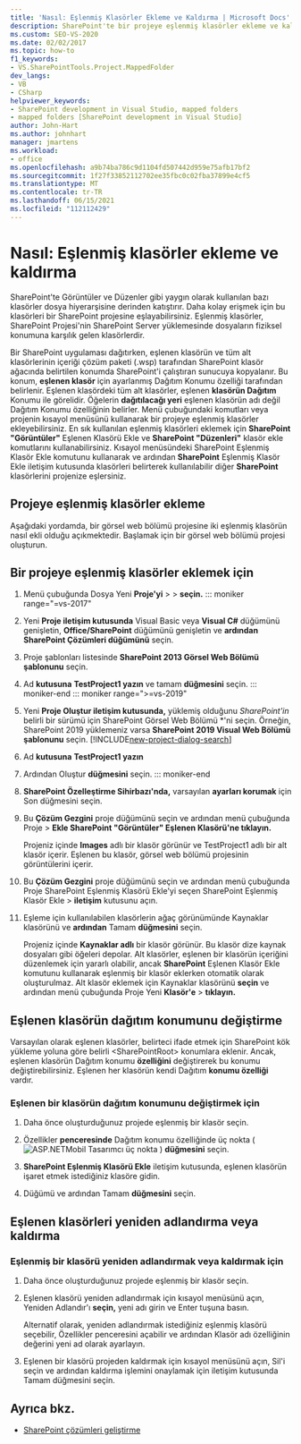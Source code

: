 ```yaml
---
title: 'Nasıl: Eşlenmiş Klasörler Ekleme ve Kaldırma | Microsoft Docs'
description: SharePoint'te bir projeye eşlenmiş klasörler ekleme ve kaldırma.  Eşlenen klasörün dağıtım konumunu değiştirme. Eşlenen klasörleri yeniden adlandır veya kaldır.
ms.custom: SEO-VS-2020
ms.date: 02/02/2017
ms.topic: how-to
f1_keywords:
- VS.SharePointTools.Project.MappedFolder
dev_langs:
- VB
- CSharp
helpviewer_keywords:
- SharePoint development in Visual Studio, mapped folders
- mapped folders [SharePoint development in Visual Studio]
author: John-Hart
ms.author: johnhart
manager: jmartens
ms.workload:
- office
ms.openlocfilehash: a9b74ba786c9d1104fd507442d959e75afb17bf2
ms.sourcegitcommit: 1f27f33852112702ee35fbc0c02fba37899e4cf5
ms.translationtype: MT
ms.contentlocale: tr-TR
ms.lasthandoff: 06/15/2021
ms.locfileid: "112112429"
---
```

# <a name="how-to-add-and-remove-mapped-folders"></a>Nasıl: Eşlenmiş klasörler ekleme ve kaldırma

  SharePoint'te Görüntüler ve Düzenler gibi yaygın olarak kullanılan bazı klasörler dosya hiyerarşisine derinden katıştırır. Daha kolay erişmek için bu klasörleri bir SharePoint projesine eşlayabilirsiniz. Eşlenmiş klasörler, SharePoint Projesi'nin SharePoint Server yüklemesinde dosyaların fiziksel konumuna karşılık gelen klasörlerdir.

 Bir SharePoint uygulaması dağıtırken, eşlenen klasörün ve tüm alt klasörlerinin içeriği çözüm paketi (.wsp) tarafından SharePoint klasör ağacında belirtilen konumda SharePoint'i çalıştıran sunucuya kopyalanır. Bu konum, **eşlenen klasör** için ayarlanmış Dağıtım Konumu özelliği tarafından belirlenir. Eşlenen klasördeki tüm alt klasörler, eşlenen **klasörün Dağıtım** Konumu ile görelidir. Öğelerin **dağıtılacağı yeri** eşlenen klasörün adı değil Dağıtım Konumu özelliğinin belirler.
Menü çubuğundaki komutları veya projenin kısayol menüsünü kullanarak bir projeye eşlenmiş klasörler ekleyebilirsiniz. En sık kullanılan eşlenmiş klasörleri eklemek için **SharePoint "Görüntüler"** Eşlenen Klasörü Ekle ve **SharePoint "Düzenleri"** klasör ekle komutlarını kullanabilirsiniz. Kısayol menüsündeki SharePoint Eşlenmiş Klasör Ekle komutunu kullanarak ve ardından **SharePoint** Eşlenmiş Klasör Ekle iletişim kutusunda klasörleri belirterek kullanılabilir diğer **SharePoint** klasörlerini projenize eşlersiniz.

## <a name="add-mapped-folders-to-a-project"></a>Projeye eşlenmiş klasörler ekleme

 Aşağıdaki yordamda, bir görsel web bölümü projesine iki eşlenmiş klasörün nasıl ekli olduğu açıkmektedir. Başlamak için bir görsel web bölümü projesi oluşturun.

## <a name="to-add-mapped-folders-to-a-project"></a>Bir projeye eşlenmiş klasörler eklemek için

1. Menü çubuğunda Dosya Yeni **Proje'yi**  >    >  **seçin.**
::: moniker range="=vs-2017"
2. Yeni **Proje iletişim kutusunda** Visual Basic  veya **Visual C#** düğümünü genişletin, **Office/SharePoint** düğümünü genişletin ve **ardından SharePoint Çözümleri düğümünü** seçin.

3. Proje şablonları listesinde **SharePoint 2013 Görsel Web Bölümü şablonunu** seçin.

4. Ad **kutusuna** **TestProject1 yazın** ve tamam **düğmesini** seçin.
::: moniker-end
::: moniker range=">=vs-2019"
2. Yeni **Proje Oluştur iletişim kutusunda,** yüklemiş olduğunu *SharePoint'in* belirli bir sürümü için SharePoint Görsel Web Bölümü *'ni seçin. Örneğin, SharePoint 2019 yüklemeniz varsa **SharePoint 2019 Visual Web Bölümü şablonunu** seçin.
    [!INCLUDE[new-project-dialog-search](../sharepoint/includes/new-project-dialog-search-md.md)]

3. Ad **kutusuna** **TestProject1 yazın**
4. Ardından Oluştur **düğmesini** seçin.
::: moniker-end

5. **SharePoint Özelleştirme Sihirbazı'nda,** varsayılan **ayarları korumak** için Son düğmesini seçin.

6. Bu **Çözüm Gezgini** proje düğümünü seçin ve ardından menü çubuğunda Proje   >  **Ekle SharePoint "Görüntüler" Eşlenen Klasörü'ne tıklayın.**

     Projeniz içinde **Images** adlı bir klasör görünür ve TestProject1 adlı bir alt klasör içerir. Eşlenen bu klasör, görsel web bölümü projesinin görüntülerini içerir.

7. Bu **Çözüm Gezgini** proje düğümünü seçin ve ardından menü çubuğunda Proje SharePoint Eşlenmiş Klasörü Ekle'yi seçen SharePoint Eşlenmiş Klasör Ekle  >   **iletişim** kutusunu açın.

8. Eşleme için kullanılabilen klasörlerin ağaç görünümünde Kaynaklar klasörünü ve **ardından** Tamam **düğmesini** seçin.

     Projeniz içinde **Kaynaklar adlı** bir klasör görünür. Bu klasör dize kaynak dosyaları gibi öğeleri depolar. Alt klasörler, eşlenen bir klasörün içeriğini düzenlemek için yararlı olabilir, ancak **SharePoint** Eşlenen Klasör Ekle komutunu kullanarak eşlenmiş bir klasör eklerken otomatik olarak oluşturulmaz. Alt klasör eklemek için Kaynaklar klasörünü **seçin** ve ardından menü çubuğunda Proje Yeni **Klasör'e**  >  **tıklayın.**

## <a name="change-the-deployment-location-of-a-mapped-folder"></a>Eşlenen klasörün dağıtım konumunu değiştirme

 Varsayılan olarak eşlenen klasörler, belirteci ifade etmek için SharePoint kök yükleme yoluna göre belirli \<SharePointRoot> konumlara eklenir. Ancak, eşlenen klasörün Dağıtım konumu **özelliğini** değiştirerek bu konumu değiştirebilirsiniz. Eşlenen her klasörün kendi Dağıtım **konumu özelliği** vardır.

### <a name="to-change-the-deployment-location-of-a-mapped-folder"></a>Eşlenen bir klasörün dağıtım konumunu değiştirmek için

1. Daha önce oluşturduğunuz projede eşlenmiş bir klasör seçin.

2. Özellikler **penceresinde** Dağıtım konumu özelliğinde üç nokta (![ASP.NET](../sharepoint/media/mwellipsis.gif "ASP.NET Mobil Tasarımcı üç nokta")Mobil Tasarımcı üç nokta ) **düğmesini** seçin.

3. **SharePoint Eşlenmiş Klasörü Ekle** iletişim kutusunda, eşlenen klasörün işaret etmek istediğiniz klasöre gidin.

4. Düğümü ve ardından Tamam **düğmesini** seçin.

## <a name="rename-or-remove-mapped-folders"></a>Eşlenen klasörleri yeniden adlandırma veya kaldırma

### <a name="to-rename-or-remove-a-mapped-folder"></a>Eşlenmiş bir klasörü yeniden adlandırmak veya kaldırmak için

1. Daha önce oluşturduğunuz projede eşlenmiş bir klasör seçin.

2. Eşlenen klasörü yeniden adlandırmak için kısayol menüsünü açın, Yeniden Adlandır'ı **seçin,** yeni adı girin ve Enter tuşuna basın.

     Alternatif olarak, yeniden adlandırmak istediğiniz eşlenmiş klasörü seçebilir,  Özellikler penceresini açabilir ve ardından  Klasör adı özelliğinin değerini yeni ad olarak ayarlayın.

3. Eşlenen bir klasörü projeden kaldırmak için kısayol menüsünü açın, Sil'i seçin ve ardından kaldırma işlemini onaylamak için iletişim kutusunda Tamam düğmesini seçin. 

## <a name="see-also"></a>Ayrıca bkz.

- [SharePoint çözümleri geliştirme](../sharepoint/developing-sharepoint-solutions.md)
